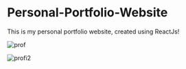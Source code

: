 # Personal-Portfolio-Website
This is my personal portfolio website, created using ReactJs!

![prof](https://user-images.githubusercontent.com/46068633/154261677-7745f421-7b0b-4118-a05c-f6116e17a96e.JPG)


![profi2](https://user-images.githubusercontent.com/46068633/154261740-8b95718b-0062-4709-97b6-ac2c7b076310.JPG)



